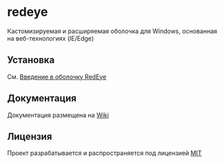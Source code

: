 # redeye
Кастомизируемая и расширяемая оболочка для Windows, основанная на веб-технологиях (IE/Edge)

## Установка
См. [Введение в оболочку RedEye](https://github.com/ryzhpolsos/redeye/wiki/%D0%92%D0%B2%D0%B5%D0%B4%D0%B5%D0%BD%D0%B8%D0%B5-%D0%B2-%D0%BE%D0%B1%D0%BE%D0%BB%D0%BE%D1%87%D0%BA%D1%83-RedEye#%D1%83%D1%81%D1%82%D0%B0%D0%BD%D0%BE%D0%B2%D0%BA%D0%B0)

## Документация
Документация размещена на [Wiki](https://github.com/ryzhpolsos/redeye/wiki)

## Лицензия
Проект разрабатывается и распространяется под лицензией [MIT](https://github.com/ryzhpolsos/redeye/blob/main/LICENSE)
